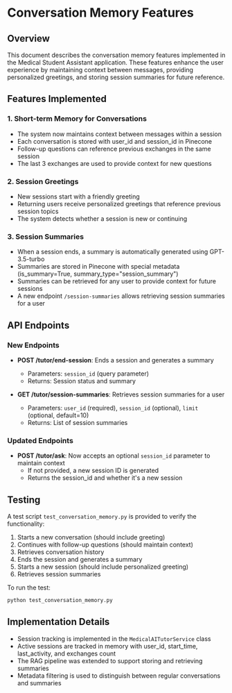 # Conversation Memory Features

## Overview

This document describes the conversation memory features implemented in the Medical Student Assistant application. These features enhance the user experience by maintaining context between messages, providing personalized greetings, and storing session summaries for future reference.

## Features Implemented

### 1. Short-term Memory for Conversations

- The system now maintains context between messages within a session
- Each conversation is stored with user_id and session_id in Pinecone
- Follow-up questions can reference previous exchanges in the same session
- The last 3 exchanges are used to provide context for new questions

### 2. Session Greetings

- New sessions start with a friendly greeting
- Returning users receive personalized greetings that reference previous session topics
- The system detects whether a session is new or continuing

### 3. Session Summaries

- When a session ends, a summary is automatically generated using GPT-3.5-turbo
- Summaries are stored in Pinecone with special metadata (is_summary=True, summary_type="session_summary")
- Summaries can be retrieved for any user to provide context for future sessions
- A new endpoint `/session-summaries` allows retrieving session summaries for a user

## API Endpoints

### New Endpoints

- **POST /tutor/end-session**: Ends a session and generates a summary
  - Parameters: `session_id` (query parameter)
  - Returns: Session status and summary

- **GET /tutor/session-summaries**: Retrieves session summaries for a user
  - Parameters: `user_id` (required), `session_id` (optional), `limit` (optional, default=10)
  - Returns: List of session summaries

### Updated Endpoints

- **POST /tutor/ask**: Now accepts an optional `session_id` parameter to maintain context
  - If not provided, a new session ID is generated
  - Returns the session_id and whether it's a new session

## Testing

A test script `test_conversation_memory.py` is provided to verify the functionality:

1. Starts a new conversation (should include greeting)
2. Continues with follow-up questions (should maintain context)
3. Retrieves conversation history
4. Ends the session and generates a summary
5. Starts a new session (should include personalized greeting)
6. Retrieves session summaries

To run the test:

```bash
python test_conversation_memory.py
```

## Implementation Details

- Session tracking is implemented in the `MedicalAITutorService` class
- Active sessions are tracked in memory with user_id, start_time, last_activity, and exchanges count
- The RAG pipeline was extended to support storing and retrieving summaries
- Metadata filtering is used to distinguish between regular conversations and summaries